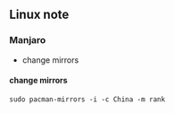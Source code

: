 ## Linux note

### Manjaro

- change mirrors 


#### change mirrors
```shell
sudo pacman-mirrors -i -c China -m rank
```
